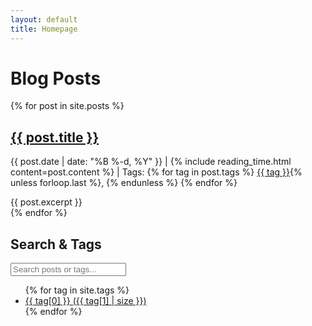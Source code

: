 ```yaml
---
layout: default
title: Homepage
---
```

<div class="content-wrapper">
  <main class="main-content">
    <h1>Blog Posts</h1>
    <div id="all-posts">
      {% for post in site.posts %}
      <article class="post" data-tags="{{ post.tags | join: ',' }}">
        <h2><a href="{{ post.url | relative_url }}">{{ post.title }}</a></h2>
        <p class="post-meta">
          {{ post.date | date: "%B %-d, %Y" }} |
          {% include reading_time.html content=post.content %} |
          Tags:
          {% for tag in post.tags %}
          <a href="#" class="tag-link" data-tag="{{ tag | downcase }}">{{ tag }}</a>{% unless forloop.last %}, {% endunless %}
          {% endfor %}
        </p>
        {{ post.excerpt }}
      </article>
      {% endfor %}
    </div>
  </main>
  <aside class="tag-sidebar">
    <h2>Search & Tags</h2>
    <input type="text" id="search-input" placeholder="Search posts or tags...">
    <ul class="tag-cloud">
      {% for tag in site.tags %}
      <li>
        <a href="#" class="tag-link" data-tag="{{ tag[0] | downcase }}">
          {{ tag[0] }} <span>({{ tag[1] | size }})</span>
        </a>
      </li>
      {% endfor %}
    </ul>
  </aside>
</div>
<div id="search-results" style="display: none;">
  <h2>Search Results</h2>
  <div id="results-container"></div>
</div>
<div id="tag-results" style="display: none;">
  <h2>Articles tagged with "<span id="current-tag"></span>"</h2>
  <div id="tagged-posts"></div>
</div>
<p><a href="#" id="back-to-all" style="display: none;">Back to all posts</a></p>
<script src="{{ '/assets/js/search-tags.js' | relative_url }}"></script>